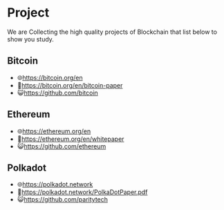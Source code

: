 # Project

We are Collecting the high quality projects of Blockchain that list below to show you study.

## Bitcoin

- 🌐https://bitcoin.org/en
- 📄https://bitcoin.org/en/bitcoin-paper
- 😺https://github.com/bitcoin

## Ethereum

- 🌐https://ethereum.org/en
- 📄https://ethereum.org/en/whitepaper
- 😺https://github.com/ethereum

## Polkadot

- 🌐https://polkadot.network
- 📄https://polkadot.network/PolkaDotPaper.pdf
- 😺https://github.com/paritytech
